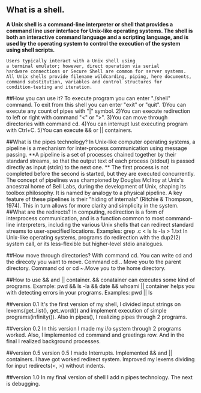 What is a shell.
----------------
**A Unix shell is a command-line interpreter or shell
that provides a command line user interface
for Unix-like operating systems.
The shell is both an interactive command language
and a scripting language, and is used by the operating system
to control the execution of the system using shell scripts.**

    Users typically interact with a Unix shell using
    a terminal emulator; however, direct operation via serial
    hardware connections or Secure Shell are common for server systems.
    All Unix shells provide filename wildcarding, piping, here documents,
    command substitution, variables and control structures for
    condition-testing and iteration.

##How you can use it?
    To execute program you can enter "./shell" command.
    To exit from this shell you can enter "exit" or "quit".
    1)You can execute any count of pipes with "|" symbol.
    2)You can execute redirection to left or right with command "<" or ">".
    3)You can move through directories with command cd.
    4)You can interrupt lust executing program with Ctrl+C.
    5)You can execute && or || containers.

##What is the pipes technology?
In Unix-like computer operating systems, a pipeline is a mechanism for inter-process communication using message passing. 
**A pipeline is a set of processes chained together by their standard streams, so that the output text of each process (stdout) is passed directly as input (stdin) to the next one. **
    The first process is not completed before the second is started, but they are executed concurrently. 
    The concept of pipelines was championed by Douglas McIlroy at Unix's ancestral home of Bell Labs, during the development of Unix, shaping its toolbox philosophy. 
    It is named by analogy to a physical pipeline. 
    A key feature of these pipelines is their "hiding of internals" (Ritchie & Thompson, 1974). 
    This in turn allows for more clarity and simplicity in the system.
##What are the redirects?
    In computing, redirection is a form of interprocess communication, and is a function common to most command-line interpreters, 
    including the various Unix shells that can redirect standard streams to user-specified locations.
    Examples:
    grep .c < ls
    ls -la > 1.txt
In Unix-like operating systems, programs do redirection with the dup2(2) system call, or its less-flexible but higher-level stdio analogues.

##How move through directories?
    With command cd. You can write cd and the direcoty you want to move.
    Command cd .. Move you to the parent directory.
    Command cd or cd ~.Move you to the home directory.

##How to use && and || container.
    && conatainer can executes some kind of programs.
    Example:
    pwd && ls -la && date && whoami
    || container helps you with detecting errors in your programs.
    Examples:
    pwd || ls

##version 0.1
    It's the first version of my shell,
    I divided input strings on lexems(get_list(), get_word()) and
    implement execution of simple programs(infinity()).
    Also in pipes(), I realizing pipes through 2 programs.

##version 0.2
    In this version I made my i/o system through 2 programs worked.
    Also, I implemented cd command and greetings row.
    And in the final I realized background processes.

##version 0.5
    version 0.5 I made Interrupts.
    Implemented && and || containers.
    I have got worked redirect system.
    Improved my lexems dividing for input redirects(<, >) without indents.

##version 1.0
In my final version of shell I add n pipes technology.
The next is debugging.

